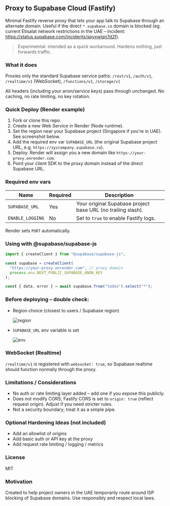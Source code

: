 ## Proxy to Supabase Cloud (Fastify)

Minimal Fastify reverse proxy that lets your app talk to Supabase through an alternate domain. Useful if the direct `*.supabase.co` domain is blocked (eg. current Etisalat network restrictions in the UAE – incident: https://status.supabase.com/incidents/spyxwjqn7d2f).

> Experimental: intended as a quick workaround. Hardens nothing, just forwards traffic.

### What it does

Proxies only the standard Supabase service paths:
`/rest/v1`, `/auth/v1`, `/realtime/v1` (WebSocket), `/functions/v1`, `/storage/v1`

All headers (including your anon/service keys) pass through unchanged. No caching, no rate limiting, no key rotation.

### Quick Deploy (Render example)

1. Fork or clone this repo.
2. Create a new Web Service in Render (Node runtime).
3. Set the region near your Supabase project (Singapore if you're in UAE). See screenshot below.
4. Add the required env var `SUPABASE_URL` (the original Supabase project URL, e.g. `https://xyzcompany.supabase.co`).
5. Deploy. Render will assign you a new domain like `https://your-proxy.onrender.com`.
6. Point your client SDK to the proxy domain instead of the direct Supabase URL.

### Required env vars

| Name             | Required | Description                                                  |
| ---------------- | -------- | ------------------------------------------------------------ |
| `SUPABASE_URL`   | Yes      | Your original Supabase project base URL (no trailing slash). |
| `ENABLE_LOGGING` | No       | Set to `true` to enable Fastify logs.                        |

Render sets `PORT` automatically.

### Using with @supabase/supabase-js

```js
import { createClient } from "@supabase/supabase-js";

const supabase = createClient(
  "https://your-proxy.onrender.com", // proxy domain
  process.env.NEXT_PUBLIC_SUPABASE_ANON_KEY
);

const { data, error } = await supabase.from("todos").select("*");
```

### Before deploying – double check:

- Region choice (closest to users / Supabase region)

  ![region](screenshots/region.png)

- `SUPABASE_URL` env variable is set

  ![env](screenshots/env.png)

### WebSocket (Realtime)

`/realtime/v1` is registered with `websocket: true`, so Supabase realtime should function normally through the proxy.

### Limitations / Considerations

- No auth or rate limiting layer added – add one if you expose this publicly.
- Does not modify CORS; Fastify CORS is set to `origin: true` (reflect request origin). Adjust if you need stricter rules.
- Not a security boundary; treat it as a simple pipe.

### Optional Hardening Ideas (not included)

- Add an allowlist of origins
- Add basic auth or API key at the proxy
- Add request rate limiting / logging / metrics

### License

MIT

### Motivation

Created to help project owners in the UAE temporarily route around ISP blocking of Supabase domains. Use responsibly and respect local laws.
